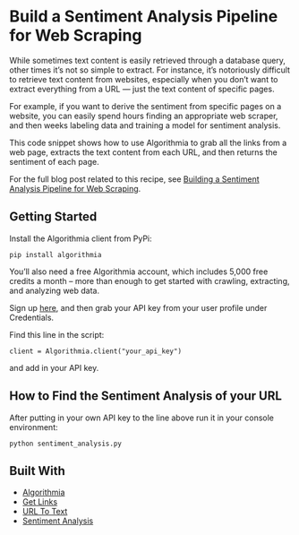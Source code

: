# Build a Sentiment Analysis Pipeline for Web Scraping

While sometimes text content is easily retrieved through a database query, other times it’s not so simple to extract. For instance, it’s notoriously difficult to retrieve text content from websites, especially when you don’t want to extract everything from a URL —  just the text content of specific pages.

For example, if you want to derive the sentiment from specific pages on a website, you can easily spend hours finding an appropriate web scraper, and then weeks labeling data and training a model for sentiment analysis.

This code snippet shows how to use Algorithmia to grab all the links from a web page, extracts the text content from each URL, and then returns the sentiment of each page.

For the full blog post related to this recipe, see [Building a Sentiment Analysis Pipeline for Web Scraping](http://blog.algorithmia.com/sentiment-analysis-pipeline-for-web-scraping/).

## Getting Started

Install the Algorithmia client from PyPi:

```pip install algorithmia```

You’ll also need a free Algorithmia account, which includes 5,000 free credits a month – more than enough to get started with crawling, extracting, and analyzing web data.

Sign up [here](https://algorithmia.com/), and then grab your API key from your user profile under Credentials.

Find this line in the script: 

```
client = Algorithmia.client("your_api_key")
```
and add in your API key.

## How to Find the Sentiment Analysis of your URL

After putting in your own API key to the line above run it in your console environment:

```python sentiment_analysis.py```

## Built With
* [Algorithmia](https://algorithmia.com/)
* [Get Links](https://algorithmia.com/algorithms/web/GetLinks)
* [URL To Text](https://algorithmia.com/algorithms/util/Url2Text)
* [Sentiment Analysis](https://algorithmia.com/algorithms/nlp/SentimentAnalysis)

